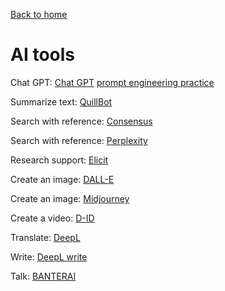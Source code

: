 [Back to home](./README.md)

# AI tools

Chat GPT: [Chat GPT](https://chat.openai.com/chat)
[prompt engineering practice](https://help.openai.com/en/articles/6654000-best-practices-for-prompt-engineering-with-openai-api)

Summarize text: [QuillBot](https://quillbot.com/summarize)

Search with reference: [Consensus](https://consensus.app)

Search with reference: [Perplexity](https://www.perplexity.ai/)

Research support: [Elicit](https://elicit.org/)

Create an image: [DALL-E](https://labs.openai.com/)

Create an image: [Midjourney]()

Create a video: [D-ID](https://studio.d-id.com/)

Translate: [DeepL](https://www.deepl.com/en/translator)

Write: [DeepL write](https://www.deepl.com/write)

Talk: [BANTERAI](https://www.banterai.app/)
